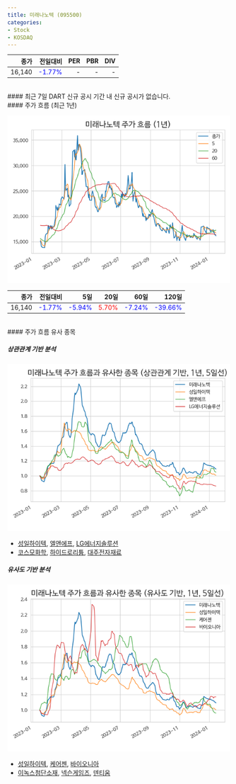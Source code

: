 ```yaml
---
title: 미래나노텍 (095500)
categories:
- Stock
- KOSDAQ
---
```


|**종가**|**전일대비**|**PER**|**PBR**|**DIV**|
|---:|-------:|--:|--:|--:|
|16,140|<span style="color: blue">-1.77%</span>|-|-|-|

<!-- more -->

<br>
#### 최근 7일 DART 신규 공시
기간 내 신규 공시가 없습니다.

<br>
#### 주가 흐름 (최근 1년)

![095500](/assets/images/stock/095500.png)

|**종가**|**전일대비**|**5일**|**20일**|**60일**|**120일**|
|---:|-------:|--:|---:|---:|----:|
|16,140|<span style="color: blue">-1.77%</span>|<span style="color: blue">-5.94%</span>|<span style="color: red">5.70%</span>|<span style="color: blue">-7.24%</span>|<span style="color: blue">-39.66%</span>|

<br>
#### 주가 흐름 유사 종목

##### 상관관계 기반 분석

![095500](/assets/images/stock/095500_corr.png)
- [성일하이텍](/365340/), [엘앤에프](/066970/), [LG에너지솔루션](/373220/)
- [코스모화학](/005420/), [하이드로리튬](/101670/), [대주전자재료](/078600/)

##### 유사도 기반 분석

![095500](/assets/images/stock/095500_sim.png)
- [성일하이텍](/365340/), [케어젠](/214370/), [바이오니아](/064550/)
- [이녹스첨단소재](/272290/), [넥슨게임즈](/225570/), [덴티움](/145720/)